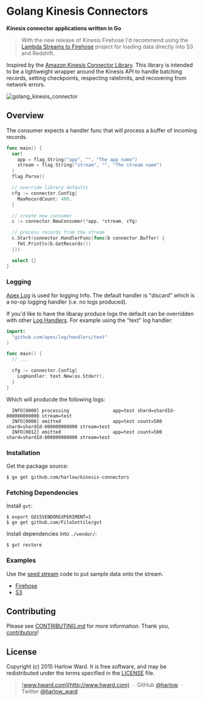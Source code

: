 # Golang Kinesis Connectors

__Kinesis connector applications written in Go__

> With the new release of Kinesis Firehose I'd recommend using the [Lambda Streams to Firehose](https://github.com/awslabs/lambda-streams-to-firehose) project for loading data directly into S3 and Redshift.

Inspired by the [Amazon Kinesis Connector Library](https://github.com/awslabs/amazon-kinesis-connectors). This library is intended to be a lightweight wrapper around the Kinesis API to handle batching records, setting checkpoints, respecting ratelimits,  and recovering from network errors.

![golang_kinesis_connector](https://cloud.githubusercontent.com/assets/739782/4262283/2ee2550e-3b97-11e4-8cd1-21a5d7ee0964.png)

## Overview

The consumer expects a handler func that will process a buffer of incoming records.

```go
func main() {
  var(
    app = flag.String("app", "", "The app name")
    stream = flag.String("stream", "", "The stream name")
  )
  flag.Parse()

  // override library defaults
  cfg := connector.Config{
    MaxRecordCount: 400,
  }

  // create new consumer
  c := connector.NewConsumer(*app, *stream, cfg)

  // process records from the stream
  c.Start(connector.HandlerFunc(func(b connector.Buffer) {
    fmt.Println(b.GetRecords())
  }))

  select {}
}
```

### Logging

[Apex Log](https://medium.com/@tjholowaychuk/apex-log-e8d9627f4a9a#.5x1uo1767) is used for logging Info. The default handler is "discard" which is a no-op logging handler (i.e. no logs produced).

If you'd like to have the libaray produce logs the default can be overridden with other [Log Handlers](https://github.com/apex/log/tree/master/_examples). For example using the "text" log handler:

```go
import(
  "github.com/apex/log/handlers/text"
)

func main() {
  // ...

  cfg := connector.Config{
    LogHandler: text.New(os.Stderr),
  }
}
```

Which will producde the following logs:

```
  INFO[0000] processing                app=test shard=shardId-000000000000 stream=test
  INFO[0008] emitted                   app=test count=500 shard=shardId-000000000000 stream=test
  INFO[0012] emitted                   app=test count=500 shard=shardId-000000000000 stream=test
```

### Installation

Get the package source:

    $ go get github.com/harlow/kinesis-connectors

### Fetching Dependencies

Install `gvt`:

    $ export GO15VENDOREXPERIMENT=1
    $ go get github.com/FiloSottile/gvt

Install dependencies into `./vendor/`:

    $ gvt restore

### Examples

Use the [seed stream](https://github.com/harlow/kinesis-connectors/tree/master/examples/seed) code to put sample data onto the stream.

* [Firehose](https://github.com/harlow/kinesis-connectors/tree/master/examples/firehose)
* [S3](https://github.com/harlow/kinesis-connectors/tree/master/examples/s3)


## Contributing

Please see [CONTRIBUTING.md] for more information. Thank you, [contributors]!

[LICENSE]: /MIT-LICENSE
[CONTRIBUTING.md]: /CONTRIBUTING.md

## License

Copyright (c) 2015 Harlow Ward. It is free software, and may
be redistributed under the terms specified in the [LICENSE] file.

[contributors]: https://github.com/harlow/kinesis-connectors/graphs/contributors

> [www.hward.com](http://www.hward.com) &nbsp;&middot;&nbsp;
> GitHub [@harlow](https://github.com/harlow) &nbsp;&middot;&nbsp;
> Twitter [@harlow_ward](https://twitter.com/harlow_ward)
